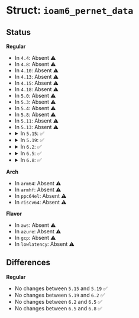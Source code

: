 # Struct: <code>ioam6_pernet_data</code>

## Status
<b>Regular</b>
<ul>
<li>
In <code>4.4</code>: Absent ⚠️
</li>
<li>
In <code>4.8</code>: Absent ⚠️
</li>
<li>
In <code>4.10</code>: Absent ⚠️
</li>
<li>
In <code>4.13</code>: Absent ⚠️
</li>
<li>
In <code>4.15</code>: Absent ⚠️
</li>
<li>
In <code>4.18</code>: Absent ⚠️
</li>
<li>
In <code>5.0</code>: Absent ⚠️
</li>
<li>
In <code>5.3</code>: Absent ⚠️
</li>
<li>
In <code>5.4</code>: Absent ⚠️
</li>
<li>
In <code>5.8</code>: Absent ⚠️
</li>
<li>
In <code>5.11</code>: Absent ⚠️
</li>
<li>
In <code>5.13</code>: Absent ⚠️
</li>
<li>
<details>
<summary>In <code>5.15</code>: ✅</summary>

```c
struct ioam6_pernet_data {
    struct mutex lock;
    struct rhashtable namespaces;
    struct rhashtable schemas;
};
```
</details>
</li>
<li>
<details>
<summary>In <code>5.19</code>: ✅</summary>

```c
struct ioam6_pernet_data {
    struct mutex lock;
    struct rhashtable namespaces;
    struct rhashtable schemas;
};
```
</details>
</li>
<li>
<details>
<summary>In <code>6.2</code>: ✅</summary>

```c
struct ioam6_pernet_data {
    struct mutex lock;
    struct rhashtable namespaces;
    struct rhashtable schemas;
};
```
</details>
</li>
<li>
<details>
<summary>In <code>6.5</code>: ✅</summary>

```c
struct ioam6_pernet_data {
    struct mutex lock;
    struct rhashtable namespaces;
    struct rhashtable schemas;
};
```
</details>
</li>
<li>
<details>
<summary>In <code>6.8</code>: ✅</summary>

```c
struct ioam6_pernet_data {
    struct mutex lock;
    struct rhashtable namespaces;
    struct rhashtable schemas;
};
```
</details>
</li>
</ul>
<b>Arch</b>
<ul>
<li>
In <code>arm64</code>: Absent ⚠️
</li>
<li>
In <code>armhf</code>: Absent ⚠️
</li>
<li>
In <code>ppc64el</code>: Absent ⚠️
</li>
<li>
In <code>riscv64</code>: Absent ⚠️
</li>
</ul>
<b>Flavor</b>
<ul>
<li>
In <code>aws</code>: Absent ⚠️
</li>
<li>
In <code>azure</code>: Absent ⚠️
</li>
<li>
In <code>gcp</code>: Absent ⚠️
</li>
<li>
In <code>lowlatency</code>: Absent ⚠️
</li>
</ul>

## Differences
<b>Regular</b>
<ul>
<li>
No changes between <code>5.15</code> and <code>5.19</code> ✅
</li>
<li>
No changes between <code>5.19</code> and <code>6.2</code> ✅
</li>
<li>
No changes between <code>6.2</code> and <code>6.5</code> ✅
</li>
<li>
No changes between <code>6.5</code> and <code>6.8</code> ✅
</li>
</ul>
